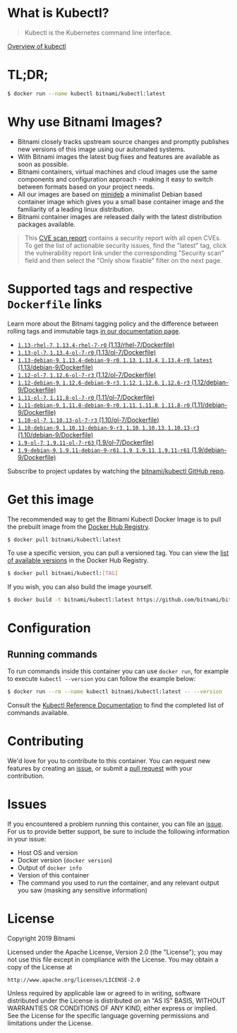 
# What is Kubectl?

> Kubectl is the Kubernetes command line interface.

[Overview of kubectl](https://kubernetes.io/docs/reference/kubectl/overview/)

# TL;DR;

```bash
$ docker run --name kubectl bitnami/kubectl:latest
```

# Why use Bitnami Images?

* Bitnami closely tracks upstream source changes and promptly publishes new versions of this image using our automated systems.
* With Bitnami images the latest bug fixes and features are available as soon as possible.
* Bitnami containers, virtual machines and cloud images use the same components and configuration approach - making it easy to switch between formats based on your project needs.
* All our images are based on [minideb](https://github.com/bitnami/minideb) a minimalist Debian based container image which gives you a small base container image and the familiarity of a leading linux distribution.
* Bitnami container images are released daily with the latest distribution packages available.


> This [CVE scan report](https://quay.io/repository/bitnami/kubectl?tab=tags) contains a security report with all open CVEs. To get the list of actionable security issues, find the "latest" tag, click the vulnerability report link under the corresponding "Security scan" field and then select the "Only show fixable" filter on the next page.

# Supported tags and respective `Dockerfile` links

Learn more about the Bitnami tagging policy and the difference between rolling tags and immutable tags [in our documentation page](https://docs.bitnami.com/containers/how-to/understand-rolling-tags-containers/).


* [`1.13-rhel-7`, `1.13.4-rhel-7-r0` (1.13/rhel-7/Dockerfile)](https://github.com/bitnami/bitnami-docker-kubectl/blob/1.13.4-rhel-7-r0/1.13/rhel-7/Dockerfile)
* [`1.13-ol-7`, `1.13.4-ol-7-r0` (1.13/ol-7/Dockerfile)](https://github.com/bitnami/bitnami-docker-kubectl/blob/1.13.4-ol-7-r0/1.13/ol-7/Dockerfile)
* [`1.13-debian-9`, `1.13.4-debian-9-r0`, `1.13`, `1.13.4`, `1.13.4-r0`, `latest` (1.13/debian-9/Dockerfile)](https://github.com/bitnami/bitnami-docker-kubectl/blob/1.13.4-debian-9-r0/1.13/debian-9/Dockerfile)
* [`1.12-ol-7`, `1.12.6-ol-7-r3` (1.12/ol-7/Dockerfile)](https://github.com/bitnami/bitnami-docker-kubectl/blob/1.12.6-ol-7-r3/1.12/ol-7/Dockerfile)
* [`1.12-debian-9`, `1.12.6-debian-9-r3`, `1.12`, `1.12.6`, `1.12.6-r3` (1.12/debian-9/Dockerfile)](https://github.com/bitnami/bitnami-docker-kubectl/blob/1.12.6-debian-9-r3/1.12/debian-9/Dockerfile)
* [`1.11-ol-7`, `1.11.8-ol-7-r0` (1.11/ol-7/Dockerfile)](https://github.com/bitnami/bitnami-docker-kubectl/blob/1.11.8-ol-7-r0/1.11/ol-7/Dockerfile)
* [`1.11-debian-9`, `1.11.8-debian-9-r0`, `1.11`, `1.11.8`, `1.11.8-r0` (1.11/debian-9/Dockerfile)](https://github.com/bitnami/bitnami-docker-kubectl/blob/1.11.8-debian-9-r0/1.11/debian-9/Dockerfile)
* [`1.10-ol-7`, `1.10.13-ol-7-r3` (1.10/ol-7/Dockerfile)](https://github.com/bitnami/bitnami-docker-kubectl/blob/1.10.13-ol-7-r3/1.10/ol-7/Dockerfile)
* [`1.10-debian-9`, `1.10.13-debian-9-r3`, `1.10`, `1.10.13`, `1.10.13-r3` (1.10/debian-9/Dockerfile)](https://github.com/bitnami/bitnami-docker-kubectl/blob/1.10.13-debian-9-r3/1.10/debian-9/Dockerfile)
* [`1.9-ol-7`, `1.9.11-ol-7-r63` (1.9/ol-7/Dockerfile)](https://github.com/bitnami/bitnami-docker-kubectl/blob/1.9.11-ol-7-r63/1.9/ol-7/Dockerfile)
* [`1.9-debian-9`, `1.9.11-debian-9-r61`, `1.9`, `1.9.11`, `1.9.11-r61` (1.9/debian-9/Dockerfile)](https://github.com/bitnami/bitnami-docker-kubectl/blob/1.9.11-debian-9-r61/1.9/debian-9/Dockerfile)

Subscribe to project updates by watching the [bitnami/kubectl GitHub repo](https://github.com/bitnami/bitnami-docker-kubectl).

# Get this image

The recommended way to get the Bitnami Kubectl Docker Image is to pull the prebuilt image from the [Docker Hub Registry](https://hub.docker.com/r/bitnami/kubectl).

```bash
$ docker pull bitnami/kubectl:latest
```

To use a specific version, you can pull a versioned tag. You can view the [list of available versions](https://hub.docker.com/r/bitnami/kubectl/tags/) in the Docker Hub Registry.

```bash
$ docker pull bitnami/kubectl:[TAG]
```

If you wish, you can also build the image yourself.

```bash
$ docker build -t bitnami/kubectl:latest https://github.com/bitnami/bitnami-docker-kubectl.git
```

# Configuration

## Running commands

To run commands inside this container you can use `docker run`, for example to execute `kubectl --version` you can follow the example below:

```bash
$ docker run --rm --name kubectl bitnami/kubectl:latest -- --version
```

Consult the [Kubectl Reference Documentation](https://kubernetes.io/docs/reference/generated/kubectl/kubectl-commands) to find the completed list of commands available.

# Contributing

We'd love for you to contribute to this container. You can request new features by creating an [issue](https://github.com/bitnami/bitnami-docker-kubectl/issues), or submit a [pull request](https://github.com/bitnami/bitnami-docker-kubectl/pulls) with your contribution.

# Issues

If you encountered a problem running this container, you can file an [issue](https://github.com/bitnami/bitnami-docker-kubectl/issues). For us to provide better support, be sure to include the following information in your issue:

- Host OS and version
- Docker version (`docker version`)
- Output of `docker info`
- Version of this container
- The command you used to run the container, and any relevant output you saw (masking any sensitive information)

# License

Copyright 2019 Bitnami

Licensed under the Apache License, Version 2.0 (the "License");
you may not use this file except in compliance with the License.
You may obtain a copy of the License at

    http://www.apache.org/licenses/LICENSE-2.0

Unless required by applicable law or agreed to in writing, software
distributed under the License is distributed on an "AS IS" BASIS,
WITHOUT WARRANTIES OR CONDITIONS OF ANY KIND, either express or implied.
See the License for the specific language governing permissions and
limitations under the License.
